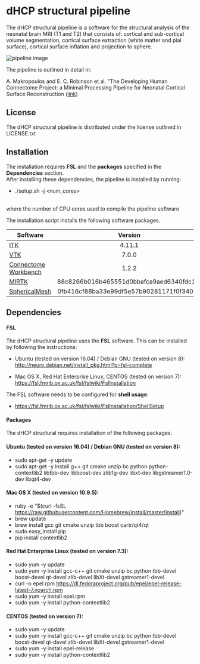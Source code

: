 # dHCP structural pipeline

The dHCP structural pipeline is a software for the structural analysis of the neonatal brain MRI (T1 and T2) that consists of:
cortical and sub-cortical volume segmentation, cortical surface extraction (white matter and pial surface), cortical surface inflation and projection to sphere.

![pipeline image](structural-pipeline.png)

The pipeline is outlined in detail in:

A. Makropoulos and E. C. Robinson et al. "The Developing Human Connectome Project: a Minimal Processing Pipeline for Neonatal Cortical Surface Reconstruction (<a href="http://biorxiv.org/content/early/2017/04/07/125526">link</a>)


## License
The dHCP structural pipeline is distributed under the license outlined in LICENSE.txt


## Installation
The installation requires <b>FSL</b> and the <b>packages</b> specified in the <b>Dependencies</b> section.<br>
After installing these dependencies, the pipeline is installed by running:
* ./setup.sh -j <num_cores> 
<br>
where  <num_cores> the number of CPU cores used to compile the pipeline software 


The installation script installs the following software packages.
   
| Software        | Version           
| ------------- |:-------------:|
| <a href="https://github.com/InsightSoftwareConsortium/ITK">ITK</a>      | 4.11.1 
| <a href="https://github.com/Kitware/VTK">VTK</a>      | 7.0.0     
| <a href="https://github.com/Washington-University/workbench">Connectome Workbench</a>  | 1.2.2  
| <a href="https://github.com/BioMedIA/MIRTK">MIRTK</a>  | 88c8266b016b465551d0bbafca9aed6340fdc1fb  
| <a href="https://gitlab.doc.ic.ac.uk/am411/SphericalMesh/">SphericalMesh</a>  | 0fb416cf88ba33e99df5e57b90281171f0f34005  

## Dependencies
#### FSL
The dHCP structural pipeline uses the <b>FSL</b> software. This can be installed by following the instructions:

* Ubuntu (tested on version 16.04) / Debian GNU (tested on version 8): <br />
  http://neuro.debian.net/install_pkg.html?p=fsl-complete

* Mac OS X, Red Hat Enterprise Linux, CENTOS (tested on version 7): <br />
  https://fsl.fmrib.ox.ac.uk/fsl/fslwiki/FslInstallation

The FSL software needs to be configured for <b>shell usage</b>:
* https://fsl.fmrib.ox.ac.uk/fsl/fslwiki/FslInstallation/ShellSetup

#### Packages
The dHCP structural requires installation of the following packages.
#### Ubuntu (tested on version 16.04) / Debian GNU (tested on version 8):
* sudo apt-get -y update
* sudo apt-get -y install g++ git cmake unzip bc python python-contextlib2 libtbb-dev libboost-dev zlib1g-dev libxt-dev libgstreamer1.0-dev libqt4-dev

#### Mac OS X (tested on version 10.9.5):
* ruby -e "$(curl -fsSL https://raw.githubusercontent.com/Homebrew/install/master/install)"
* brew update
* brew install gcc git cmake unzip tbb boost cartr/qt4/qt
* sudo easy_install pip
* pip install contextlib2

#### Red Hat Enterprise Linux (tested on version 7.3):
* sudo yum -y update
* sudo yum -y install gcc-c++ git cmake unzip bc python tbb-devel boost-devel qt-devel zlib-devel libXt-devel gstreamer1-devel
* curl -o epel.rpm https://dl.fedoraproject.org/pub/epel/epel-release-latest-7.noarch.rpm
* sudo yum -y install epel.rpm
* sudo yum -y install python-contextlib2

#### CENTOS (tested on version 7):
* sudo yum -y update
* sudo yum -y install gcc-c++ git cmake unzip bc python tbb-devel boost-devel qt-devel zlib-devel libXt-devel gstreamer1-devel 
* sudo yum -y install epel-release
* sudo yum -y install python-contextlib2

